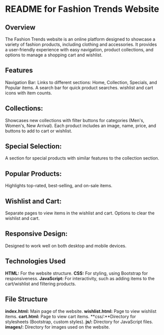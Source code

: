 # README for Fashion Trends Website
## Overview
The Fashion Trends website is an online platform designed to showcase a variety of fashion products, including clothing and accessories. It provides a user-friendly experience with easy navigation, product collections, and options to manage a shopping cart and wishlist.

## Features
Navigation Bar:
Links to different sections: Home, Collection, Specials, and Popular items.
A search bar for quick product searches.
wishlist and cart icons with item counts.

## Collections:
Showcases new collections with filter buttons for categories (Men's, Women's, New Arrival).
Each product includes an image, name, price, and buttons to add to cart or wishlist.

## Special Selection:
A section for special products with similar features to the collection section.

## Popular Products:
Highlights top-rated, best-selling, and on-sale items.

## Wishlist and Cart:
Separate pages to view items in the wishlist and cart.
Options to clear the wishlist and cart.

## Responsive Design:
Designed to work well on both desktop and mobile devices.

## Technologies Used
**HTML:** For the website structure.
**CSS:** For styling, using Bootstrap for responsiveness.
**JavaScript:** For interactivity, such as adding items to the cart/wishlist and filtering products.

## File Structure
**index.html:** Main page of the website.
**wishlist.html:** Page to view wishlist items.
**cart.html:** Page to view cart items.
**css/:**Directory for stylesheets (Bootstrap, custom styles).
**js/:** Directory for JavaScript files.
**images/:** Directory for images used on the website.
